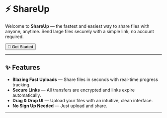 
# ⚡ ShareUp

Welcome to **ShareUp** — the fastest and easiest way to share files with anyone, anytime. Send large files securely with a simple link, no account required.

<Button>🚀 Get Started</Button>

---

## ✨ Features

- **Blazing Fast Uploads** — Share files in seconds with real-time progress tracking.
- **Secure Links** — All transfers are encrypted and links expire automatically.
- **Drag & Drop UI** — Upload your files with an intuitive, clean interface.
- **No Sign Up Needed** — Just upload and share.

---

